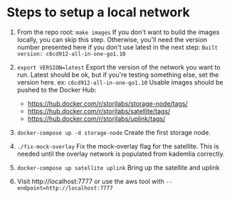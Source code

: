 Steps to setup a local network
==============================

1. From the repo root: `make images`
   If you don't want to build the images locally, you can skip this step.
   Otherwise, you'll need the version number presented here if you don't use
   latest in the next step:
   `Built version: c6cd912-all-in-one-go1.10`

2. `export VERSION=latest`
   Export the version of the network you want to run. Latest should be ok, but
   if you're testing something else, set the version here. ex: `c6cd912-all-in-one-go1.10`
   Usable images should be pushed to the Docker Hub:
   - https://hub.docker.com/r/storjlabs/storage-node/tags/
   - https://hub.docker.com/r/storjlabs/satellite/tags/
   - https://hub.docker.com/r/storjlabs/uplink/tags/

3. `docker-compose up -d storage-node`
   Create the first storage node.

4. `./fix-mock-overlay`
   Fix the mock-overlay flag for the satellite. This is needed until the overlay
   network is populated from kademlia correctly.

5. `docker-compose up satellite uplink`
   Bring up the satellite and uplink

6. Visit http://localhost:7777 or use the aws tool with `--endpoint=http://localhost:7777`
